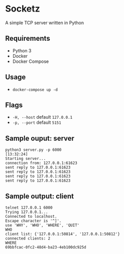 Socketz
============

A simple TCP server written in Python

Requirements
--------------
* Python 3
* Docker
* Docker Compose

Usage 
------------
* `docker-compose up -d`

Flags
--------------
* `-H, --host` default `127.0.0.1`
* `-p, --port` default `5151`

Sample ouput: server 
----------------

```
python3 server.py -p 6000                                                                           [13:32:24]
Starting server...
connection from: 127.0.0.1:61623
sent reply to 127.0.0.1:61623
sent reply to 127.0.0.1:61623
sent reply to 127.0.0.1:61623
sent reply to 127.0.0.1:61623
```

Sample output: client
---------------

```
telnet 127.0.0.1 6000 
Trying 127.0.0.1...
Connected to localhost.
Escape character is '^]'.
use 'WHY', 'WHO', 'WHERE', 'QUIT'
WHO
client list: {'127.0.0.1:50814', '127.0.0.1:50812'}
connected clients: 2
WHERE
69bbfcac-0fc2-48d4-ba23-4eb100dc925d
```

